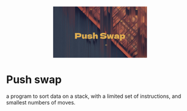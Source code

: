 
<p align="center">
  <img src="https://github.com/0xPacman/Push_swap/blob/main/pushswap.png" width="50%" height="50%" alt="Push Swap logo">
</p>

# Push swap

a program to sort data on a stack, with a limited set of instructions, and smallest numbers of moves.

